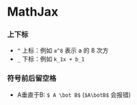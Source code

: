 # MathJax

### 上下标
- `^` 上标：例如 `a^8` 表示 a 的 8 次方
- `_` 下标：例如 `k_1x + b_1`
### 符号前后留空格

- A垂直于B: `$ A \bot B$` (`$A\botB$` 会报错)
